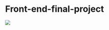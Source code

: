 # Front-end-final-project
<img src="https://private-user-images.githubusercontent.com/150417877/290145661-099dfd65-ef50-4462-8af7-ef2f6dda7d88.png?jwt=eyJhbGciOiJIUzI1NiIsInR5cCI6IkpXVCJ9.eyJpc3MiOiJnaXRodWIuY29tIiwiYXVkIjoicmF3LmdpdGh1YnVzZXJjb250ZW50LmNvbSIsImtleSI6ImtleTEiLCJleHAiOjE3MDI0NjEwNTYsIm5iZiI6MTcwMjQ2MDc1NiwicGF0aCI6Ii8xNTA0MTc4NzcvMjkwMTQ1NjYxLTA5OWRmZDY1LWVmNTAtNDQ2Mi04YWY3LWVmMmY2ZGRhN2Q4OC5wbmc_WC1BbXotQWxnb3JpdGhtPUFXUzQtSE1BQy1TSEEyNTYmWC1BbXotQ3JlZGVudGlhbD1BS0lBSVdOSllBWDRDU1ZFSDUzQSUyRjIwMjMxMjEzJTJGdXMtZWFzdC0xJTJGczMlMkZhd3M0X3JlcXVlc3QmWC1BbXotRGF0ZT0yMDIzMTIxM1QwOTQ1NTZaJlgtQW16LUV4cGlyZXM9MzAwJlgtQW16LVNpZ25hdHVyZT00NTIzYzFjNmU1MWNhM2ZiNGRjYmNmNGY1ZmUwMDI0YTM3MDgzZWVkMjI1MzdiNTg2YTRlY2EyMDU5MTdkYTUyJlgtQW16LVNpZ25lZEhlYWRlcnM9aG9zdCZhY3Rvcl9pZD0wJmtleV9pZD0wJnJlcG9faWQ9MCJ9.jn7-m_sH-FaITYNSAe8loBF6y8leuf1iK-HMGK5gghM" >

